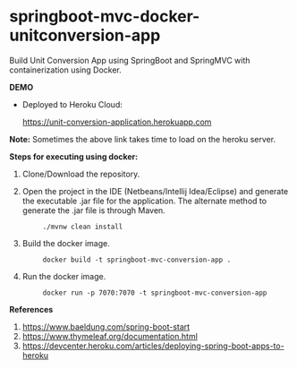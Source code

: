 # springboot-mvc-docker-unitconversion-app

Build Unit Conversion App using SpringBoot and SpringMVC with containerization using Docker.

**DEMO**
 - Deployed to Heroku Cloud: 

	https://unit-conversion-application.herokuapp.com
	
**Note:** Sometimes the above link takes time to load on the heroku server.

**Steps for executing using docker:**
1. Clone/Download the repository.

2. Open the project in the IDE (Netbeans/Intellij Idea/Eclipse) and generate the executable .jar file for the     application. The alternate method to generate the .jar file is through Maven.
   ```
	    ./mvnw clean install
   ```

3. Build the docker image.
   ```
	    docker build -t springboot-mvc-conversion-app .
	 ```
  
4. Run the docker image.
  
   ```
	    docker run -p 7070:7070 -t springboot-mvc-conversion-app
	 ```
  
**References**	
1. https://www.baeldung.com/spring-boot-start
2. https://www.thymeleaf.org/documentation.html
3. https://devcenter.heroku.com/articles/deploying-spring-boot-apps-to-heroku
